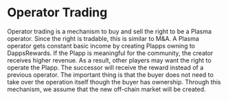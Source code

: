 # Operator Trading

Operator trading is a mechanism to buy and sell the right to be a Plasma operator. Since the right is tradable, this is similar to M&A. A Plasma operator gets constant basic income by creating Plapps owning to DappsRewards. If the Plapp is meaningful for the community, the creator receives higher revenue. As a result, other players may want the right to operate the Plapp. The successor will receive the reward instead of a previous operator. The important thing is that the buyer does not need to take over the operation itself though the buyer has ownership. Through this mechanism, we assume that the new off-chain market will be created.